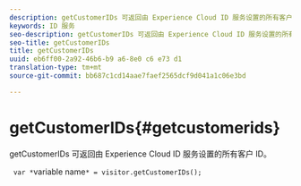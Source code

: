 ```yaml
---
description: getCustomerIDs 可返回由 Experience Cloud ID 服务设置的所有客户 ID。
keywords: ID 服务
seo-description: getCustomerIDs 可返回由 Experience Cloud ID 服务设置的所有客户 ID。
seo-title: getCustomerIDs
title: getCustomerIDs
uuid: eb6ff00-2a92-46b6-b9 a6-8e0 c6 e73 d1
translation-type: tm+mt
source-git-commit: bb687c1cd14aae7faef2565dcf9d041a1c06e3bd

---
```



# getCustomerIDs{#getcustomerids}

getCustomerIDs 可返回由 Experience Cloud ID 服务设置的所有客户 ID。

<!--
Is there anything else we can say about this??
-->

` var *`variable name`* = visitor.getCustomerIDs();`
